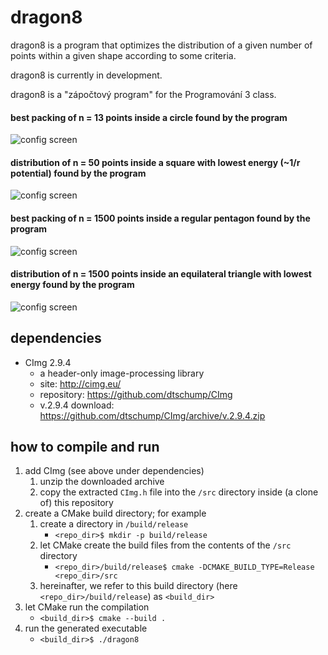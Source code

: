 # dragon8

dragon8 is a program that optimizes the distribution of a given number of points within a given shape according to some criteria.

dragon8 is currently in development.

dragon8 is a "zápočtový program" for the Programování 3 class.

#### best packing of n = 13 points inside a circle found by the program
![config screen](./doc/shots/13_ucirc_0_613196.png)

#### distribution of n = 50 points inside a square with lowest energy (~1/r potential) found by the program
![config screen](./doc/shots/50_usq_46953.png)

#### best packing of n = 1500 points inside a regular pentagon found by the program
![config screen](./doc/shots/1500_pent_0_04297249.png)

#### distribution of n = 1500 points inside an equilateral triangle with lowest energy found by the program
![config screen](./doc/shots/1500_etri_4238747.png)


## dependencies

* CImg 2.9.4
  - a header-only image-processing library
  - site: http://cimg.eu/
  - repository: https://github.com/dtschump/CImg
  - v.2.9.4 download: https://github.com/dtschump/CImg/archive/v.2.9.4.zip

## how to compile and run

1. add CImg (see above under dependencies)
    1. unzip the downloaded archive
    2. copy the extracted `CImg.h` file into the `/src` directory inside (a clone of) this repository
2. create a CMake build directory; for example
    1. create a directory in `/build/release`
        * `<repo_dir>$ mkdir -p build/release`
    2. let CMake create the build files from the contents of the `/src` directory
        * `<repo_dir>/build/release$ cmake -DCMAKE_BUILD_TYPE=Release <repo_dir>/src`
    3. hereinafter, we refer to this build directory (here `<repo_dir>/build/release`) as `<build_dir>`
3. let CMake run the compilation
    * `<build_dir>$ cmake --build .`
4. run the generated executable
    * `<build_dir>$ ./dragon8`
    
